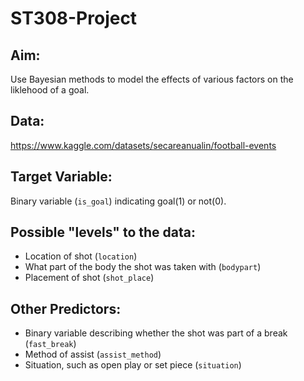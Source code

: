 # ST308-Project

## Aim: 

Use Bayesian methods to model the effects of various factors on the liklehood of a goal.

## Data: 

https://www.kaggle.com/datasets/secareanualin/football-events

## Target Variable:

Binary variable (`is_goal`) indicating goal(1) or not(0).

## Possible "levels" to the data: 
 - Location of shot (`location`)
 - What part of the body the shot was taken with (`bodypart`)
 - Placement of shot (`shot_place`)

## Other Predictors:
 - Binary variable describing whether the shot was part of a break (`fast_break`) 
 - Method of assist (`assist_method`)
 - Situation, such as open play or set piece (`situation`)
